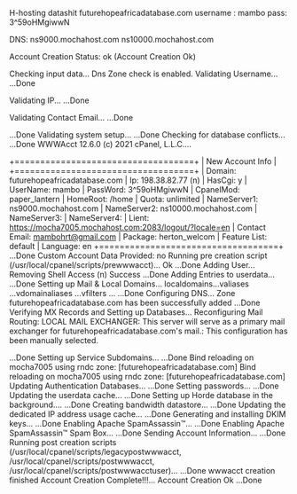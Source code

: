 H-hosting  datashit 
futurehopeafricadatabase.com
username : 
mambo
pass:
3^59oHMgiwwN

DNS:
ns9000.mochahost.com
ns10000.mochahost.com



Account Creation Status: ok (Account Creation Ok)

Checking input data...
Dns Zone check is enabled.
Validating Username...
...Done

Validating IP...
...Done

Validating Contact Email...
...Done

...Done
Validating system setup...
...Done
Checking for database conflicts...
...Done
WWWAcct 12.6.0 (c) 2021 cPanel, L.L.C....

+===================================+
| New Account Info                  |
+===================================+
| Domain: futurehopeafricadatabase.com
| Ip: 198.38.82.77 (n)
| HasCgi: y
| UserName: mambo
| PassWord: 3^59oHMgiwwN
| CpanelMod: paper_lantern
| HomeRoot: /home
| Quota: unlimited
| NameServer1: ns9000.mochahost.com
| NameServer2: ns10000.mochahost.com
| NameServer3: 
| NameServer4: 
| Lient: https://mocha7005.mochahost.com:2083/logout/?locale=en
| Contact Email: mambohrt@gmail.com
| Package: herton_welcom
| Feature List: default
| Language: en
+===================================+
...Done
Custom Account Data Provided: no
Running pre creation script (/usr/local/cpanel/scripts/prewwwacct)...
Ok
...Done
Adding User...
Removing Shell Access (n)
Success
...Done
Adding Entries to userdata...
...Done
Setting up Mail & Local Domains...
localdomains...valiases ...vdomainaliases ...vfilters ...
...Done
Configuring DNS...
Zone futurehopeafricadatabase.com has been successfully added
...Done
Verifying MX Records and Setting up Databases...
Reconfiguring Mail Routing:
LOCAL MAIL EXCHANGER: This server will serve as a primary mail exchanger for futurehopeafricadatabase.com's mail.:
 This configuration has been manually selected.

...Done
Setting up Service Subdomains...
...Done
Bind reloading on mocha7005 using rndc zone: [futurehopeafricadatabase.com] Bind reloading on mocha7005 using rndc zone: [futurehopeafricadatabase.com]
Updating Authentication Databases...
...Done
Setting passwords...
...Done
Updating the userdata cache...
...Done
Setting up Horde database in the background....
...Done
Creating bandwidth datastore...
...Done
Updating the dedicated IP address usage cache...
...Done
Generating and installing DKIM keys...
...Done
Enabling Apache SpamAssassin™...
...Done
Enabling Apache SpamAssassin™ Spam Box...
...Done
Sending Account Information...
...Done
Running post creation scripts (/usr/local/cpanel/scripts/legacypostwwwacct, /usr/local/cpanel/scripts/postwwwacct, /usr/local/cpanel/scripts/postwwwacctuser)...
...Done
wwwacct creation finished
Account Creation Complete!!!...
Account Creation Ok
...Done